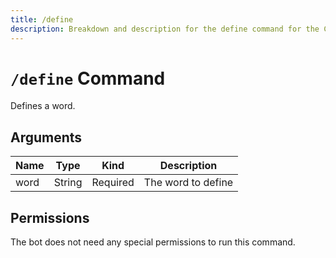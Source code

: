 ```yaml
---
title: /define
description: Breakdown and description for the define command for the Chewbotcca Discord bot
---
```


# `/define` Command

Defines a word.

## Arguments

| Name | Type   | Kind     | Description        |
|------|--------|----------|--------------------|
| word | String | Required | The word to define |

## Permissions

The bot does not need any special permissions to run this command.
